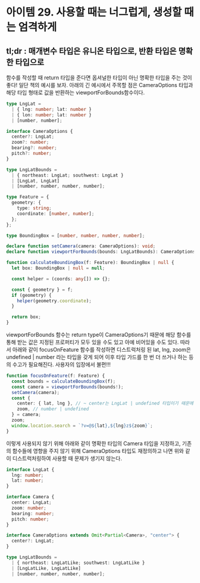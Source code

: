 # 아이템 29. 사용할 때는 너그럽게, 생성할 때는 엄격하게

## tl;dr : 매개변수 타입은 유니온 타입으로, 반환 타입은 명확한 타입으로

함수를 작성할 때 return 타입을 준다면 옵셔널한 타입이 아닌 명확한 타입을 주는 것이 좋다! 일단 책의 예시를 보자. 아래의 긴 예시에서 주목할 점은 CameraOptions 타입과 해당 타입 형태로 값을 반환하는 viewportForBounds함수이다.

```ts
type LngLat =
  | { lng: number; lat: number }
  | { lon: number; lat: number }
  | [number, number];

interface CameraOptions {
  center?: LngLat;
  zoom?: number;
  bearing?: number;
  pitch?: number;
}

type LngLatBounds =
  | { northeast: LngLat; southwest: LngLat }
  | [LngLat, LngLat]
  | [number, number, number, number];

type Feature = {
  geometry: {
    type: string;
    coordinate: [number, number];
  };
};

type BoundingBox = [number, number, number, number];

declare function setCamera(camera: CameraOptions): void;
declare function viewportForBounds(bounds: LngLatBounds): CameraOptions;

function calculateBoundingBox(f: Feature): BoundingBox | null {
  let box: BoundingBox | null = null;

  const helper = (coords: any[]) => {};

  const { geometry } = f;
  if (geometry) {
    helper(geometry.coordinate);
  }

  return box;
}
```

viewportForBounds 함수는 return type이 CameraOptions기 때문에 해당 함수를 통해 받는 값은 지정된 프로퍼티가 모두 있을 수도 있고 아예 비어있을 수도 있다. 따라서 아래와 같이 focusOnFeature 함수를 작성하면 디스트럭처링 된 lat, lng, zoom은 undefined | number 라는 타입을 갖게 되어 이후 타입 가드를 한 번 더 쓰거나 하는 등의 수고가 필요해진다. 사용자의 입장에서 불편!!!

```ts
function focusOnFeature(f: Feature) {
  const bounds = calculateBoundingBox(f);
  const camera = viewportForBounds(bounds!);
  setCamera(camera);
  const {
    center: { lat, lng }, // ~ center는 LngLat | undefined 타입이기 때문에 lat, lng가 없을 수도 있음!
    zoom, // number | undefined
  } = camera;
  zoom;
  window.location.search = `?v=@${lat},${lng}z${zoom}`;
}
```

이렇게 사용되지 않기 위해 아래와 같이 명확한 타입의 Camera 타입을 지정하고, 기존의 함수들에 영향을 주지 않기 위해 CameraOptions 타입도 재정의하고 나면 위와 같이 디스트럭처링하여 사용할 때 문제가 생기지 않는다.

```ts
interface LngLat {
  lng: number;
  lat: number;
}

interface Camera {
  center: LngLat;
  zoom: number;
  bearing: number;
  pitch: number;
}

interface CameraOptions extends Omit<Partial<Camera>, "center"> {
  center?: LngLat;
}

type LngLatBounds =
  | { northeast: LngLatLike; southwest: LngLatLike }
  | [LngLatLike, LngLatLike]
  | [number, number, number, number];
```
